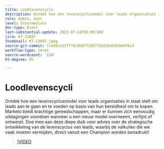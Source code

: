 ```yaml
---
title: Loodlevenscycli
description: Ontdek hoe een levenscyclusmodel voor leads organisaties in staat stelt om leads aan te gaan en te voeden op basis van hun bereidheid om te kopen. Marketo biedt krachtige gereedschappen, maar er kunnen zich eenvoudig uitdagingen voordoen wanneer u een nieuw model overneemt, verfijnt of ontwerpt. Doe mee aan deze diepe duik voor advies over de strategische ontwikkeling van de levenscyclus van leads, waarbij de valkuilen die we vaak moeten vermijden, direct vanuit een Champion worden benadrukt!
role: Admin, User
level: Intermediate
doc-type: Event
last-substantial-update: 2023-07-24T00:00:00Z
jira: KT-13697
thumbnail: KT-13697.jpeg
source-git-commit: fc435ce23ff74c0b8ff105772832bdb95864f6c4
workflow-type: tm+mt
source-wordcount: '114'
ht-degree: 0%

---
```



# Loodlevenscycli

Ontdek hoe een levenscyclusmodel voor leads organisaties in staat stelt om leads aan te gaan en te voeden op basis van hun bereidheid om te kopen. Marketo biedt krachtige gereedschappen, maar er kunnen zich eenvoudig uitdagingen voordoen wanneer u een nieuw model overneemt, verfijnt of ontwerpt. Doe mee aan deze diepe duik voor advies over de strategische ontwikkeling van de levenscyclus van leads, waarbij de valkuilen die we vaak moeten vermijden, direct vanuit een Champion worden benadrukt!

>[!VIDEO](https://video.tv.adobe.com/v/3421711/?learn=on)
